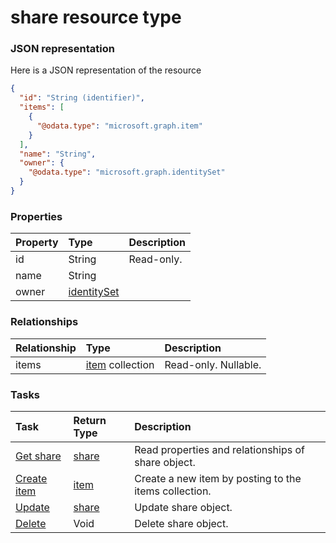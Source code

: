 # share resource type



### JSON representation

Here is a JSON representation of the resource

<!-- {
  "blockType": "resource",
  "optionalProperties": [
    "items"
  ],
  "@odata.type": "microsoft.graph.share"
}-->

```json
{
  "id": "String (identifier)",
  "items": [
    {
      "@odata.type": "microsoft.graph.item"
    }
  ],
  "name": "String",
  "owner": {
    "@odata.type": "microsoft.graph.identitySet"
  }
}

```
### Properties
| Property	   | Type	|Description|
|:---------------|:--------|:----------|
|id|String| Read-only.|
|name|String||
|owner|[identitySet](identityset.md)||

### Relationships
| Relationship | Type	|Description|
|:---------------|:--------|:----------|
|items|[item](item.md) collection| Read-only. Nullable.|

### Tasks

| Task		   | Return Type	|Description|
|:---------------|:--------|:----------|
|[Get share](../api/share_get.md) | [share](share.md) |Read properties and relationships of share object.|
|[Create item](../api/share_post_items.md) |[item](item.md)| Create a new item by posting to the items collection.|
|[Update](../api/share_update.md) | [share](share.md)	|Update share object. |
|[Delete](../api/share_delete.md) | Void	|Delete share object. |

<!-- uuid: 75257bc9-1d68-4b23-9f12-dce3be6e4c9c
2015-10-15 04:07:55 UTC -->
<!-- {
  "type": "#page.annotation",
  "description": "share resource",
  "keywords": "",
  "section": "documentation",
  "tocPath": ""
}-->